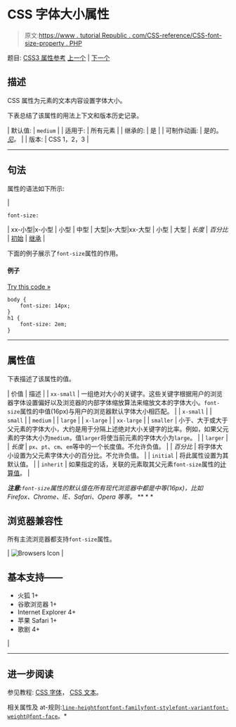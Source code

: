 # CSS 字体大小属性

> 原文:[https://www . tutorial Republic . com/CSS-reference/CSS-font-size-property . PHP](https://www.tutorialrepublic.com/css-reference/css-font-size-property.php)

题目: [CSS3 属性参考](css3-properties.php) [上一个](css-font-family-property.php) | [下一个](css3-font-size-adjust-property.php)

## 描述

CSS 属性为元素的文本内容设置字体大小。

下表总结了该属性的用法上下文和版本历史记录。

| 默认值: | `medium` |
| 适用于: | 所有元素 |
| 继承的: | 是 |
| 可制作动画: | 是的。 [*见*](css-animatable-properties.php)*。* |
| 版本: | CSS 1，2，3 |

* * *

## 句法

属性的语法如下所示:

| 

```
font-size: 
```

 | xx-小型&#124;x-小型 &#124; 小型 &#124; 中型 &#124; 大型&#124;x-大型&#124;xx-大型 &#124; 小型 &#124; 大型 &#124; *长度* &#124; *百分比* &#124; [初始](../definitions.php#initial) &#124; [继承](../definitions.php#inherit) |

下面的例子展示了`font-size`属性的作用。

#### 例子

[Try this code »](../codelab.php?topic=css&file=font-size-property "Try this code using online Editor")

```
body {
    font-size: 14px;
}
h1 {
    font-size: 2em;  
}
```

* * *

## 属性值

下表描述了该属性的值。

| 价值 | 描述 |
| `xx-small` | 一组绝对大小的关键字。这些关键字根据用户的浏览器字体设置偏好以及浏览器的内部字体缩放算法来缩放文本的字体大小。`font-size`属性的中值(16px)与用户的浏览器默认字体大小相匹配。 |
| `x-small` |
| `small` |
| `medium` |
| `large` |
| `x-large` |
| `xx-large` |
| `smaller` | 小于、大于或大于父元素的字体大小，大约是用于分隔上述绝对大小关键字的比率。例如，如果父元素的字体大小为`medium`，值`larger`将使当前元素的字体大小为`large`。 |
| `larger` |
| *长度* | `px`、`pt`、`cm`、`em`等中的一个长度值。不允许负值。 |
| *百分比* | 将字体大小设置为父元素字体大小的百分比。不允许负值。 |
| `initial` | 将此属性设置为其默认值。 |
| `inherit` | 如果指定的话，关联的元素取其父元素`font-size`属性的[计算值](../definitions.php#computed-value)。 |

 ***注意:**`font-size`属性的默认值在所有现代浏览器中都是中等(16px)，比如 Firefox、Chrome、IE、Safari、Opera 等等。*  ** * *

## 浏览器兼容性

所有主流浏览器都支持`font-size`属性。

| ![Browsers Icon](../Images/e9331123c77668c1832e541c2fca1002.png) | 

## 基本支持——

*   火狐 1+
*   谷歌浏览器 1+
*   Internet Explorer 4+
*   苹果 Safari 1+
*   歌剧 4+

 |

* * *

## 进一步阅读

参见教程: [CSS 字体](../css-tutorial/css-fonts.php)， [CSS 文本](../css-tutorial/css-text.php)。

相关属性及 at-规则:[`line-height`](css-line-height-property.php)[`font`](css-font-property.php)[`font-family`](css-font-family-property.php)[`font-style`](css-font-style-property.php)[`font-variant`](css-font-variant-property.php)[`font-weight`](css-font-weight-property.php)[`@font-face`](css-font-face-rule.php)。*